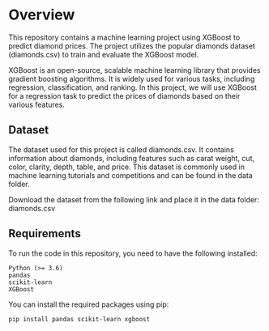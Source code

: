 # Overview
This repository contains a machine learning project using XGBoost to predict diamond prices. The project utilizes the popular diamonds dataset (diamonds.csv) to train and evaluate the XGBoost model.

XGBoost is an open-source, scalable machine learning library that provides gradient boosting algorithms. It is widely used for various tasks, including regression, classification, and ranking. In this project, we will use XGBoost for a regression task to predict the prices of diamonds based on their various features.

## Dataset
The dataset used for this project is called diamonds.csv. It contains information about diamonds, including features such as carat weight, cut, color, clarity, depth, table, and price. This dataset is commonly used in machine learning tutorials and competitions and can be found in the data folder.

Download the dataset from the following link and place it in the data folder:
diamonds.csv

## Requirements
To run the code in this repository, you need to have the following installed:
``` 
Python (>= 3.6)
pandas
scikit-learn
XGBoost
```
You can install the required packages using pip:
```
pip install pandas scikit-learn xgboost
```
